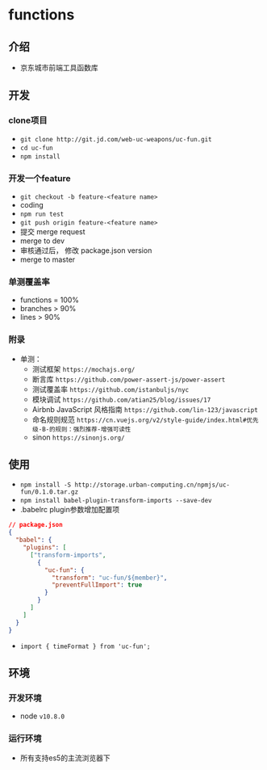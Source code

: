 # functions

## 介绍
- 京东城市前端工具函数库

## 开发
### clone项目
- `git clone http://git.jd.com/web-uc-weapons/uc-fun.git`
- `cd uc-fun`
- `npm install`

### 开发一个feature
- `git checkout -b feature-<feature name>`
- coding
- `npm run test`
- `git push origin feature-<feature name>`
- 提交 merge request
- merge to dev
- 审核通过后， 修改 package.json version
- merge to master

### 单测覆盖率
- functions = 100%
- branches > 90%
- lines > 90%

### 附录
- 单测：
  - 测试框架 `https://mochajs.org/`
  - 断言库 `https://github.com/power-assert-js/power-assert`
  - 测试覆盖率 `https://github.com/istanbuljs/nyc`
  - 模块调试 `https://github.com/atian25/blog/issues/17 `
  - Airbnb JavaScript 风格指南 `https://github.com/lin-123/javascript `
  - 命名规则规范 `https://cn.vuejs.org/v2/style-guide/index.html#优先级-B-的规则：强烈推荐-增强可读性 `
  - sinon `https://sinonjs.org/ `


## 使用
- `npm install -S http://storage.urban-computing.cn/npmjs/uc-fun/0.1.0.tar.gz`
- `npm install babel-plugin-transform-imports --save-dev `
-  .babelrc plugin参数增加配置项
```json
// package.json
{
  "babel": {
    "plugins": [
      ["transform-imports",
        {
          "uc-fun": {
            "transform": "uc-fun/${member}",
            "preventFullImport": true
          }
        }
      ]
    ]
  }
}
```
- `import { timeFormat } from 'uc-fun'; `

## 环境
### 开发环境
- node `v10.8.0`

### 运行环境
- 所有支持es5的主流浏览器下
